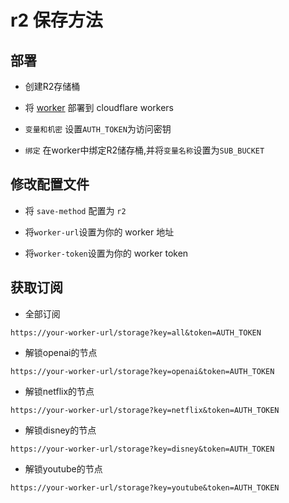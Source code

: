 # r2 保存方法

## 部署

- 创建R2存储桶

- 将 [worker](./cloudflare/worker.js) 部署到 cloudflare workers

- `变量和机密` 设置`AUTH_TOKEN`为访问密钥

- `绑定` 在worker中绑定R2储存桶,并将`变量名称`设置为`SUB_BUCKET`

## 修改配置文件

- 将 `save-method` 配置为 `r2`

- 将`worker-url`设置为你的 worker 地址

- 将`worker-token`设置为你的 worker token

## 获取订阅

- 全部订阅

```
https://your-worker-url/storage?key=all&token=AUTH_TOKEN
```

- 解锁openai的节点

```
https://your-worker-url/storage?key=openai&token=AUTH_TOKEN
```

- 解锁netflix的节点

```
https://your-worker-url/storage?key=netflix&token=AUTH_TOKEN
```

- 解锁disney的节点

```
https://your-worker-url/storage?key=disney&token=AUTH_TOKEN
```

- 解锁youtube的节点

```
https://your-worker-url/storage?key=youtube&token=AUTH_TOKEN
```
